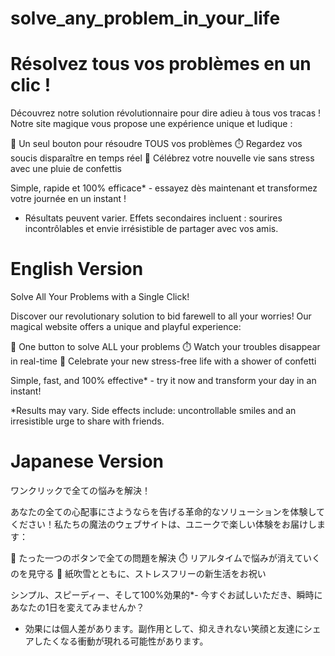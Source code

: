 # solve_any_problem_in_your_life

# Résolvez tous vos problèmes en un clic !

Découvrez notre solution révolutionnaire pour dire adieu à tous vos tracas ! Notre site magique vous propose une expérience unique et ludique :

🎯 Un seul bouton pour résoudre TOUS vos problèmes
⏱️ Regardez vos soucis disparaître en temps réel
🎉 Célébrez votre nouvelle vie sans stress avec une pluie de confettis

Simple, rapide et 100% efficace* - essayez dès maintenant et transformez votre journée en un instant !

* Résultats peuvent varier. Effets secondaires incluent : sourires incontrôlables et envie irrésistible de partager avec vos amis.

# English Version

Solve All Your Problems with a Single Click!

Discover our revolutionary solution to bid farewell to all your worries! Our magical website offers a unique and playful experience:

🎯 One button to solve ALL your problems
⏱️ Watch your troubles disappear in real-time
🎉 Celebrate your new stress-free life with a shower of confetti

Simple, fast, and 100% effective* - try it now and transform your day in an instant!

*Results may vary. Side effects include: uncontrollable smiles and an irresistible urge to share with friends.

# Japanese Version

ワンクリックで全ての悩みを解決！

あなたの全ての心配事にさようならを告げる革命的なソリューションを体験してください！私たちの魔法のウェブサイトは、ユニークで楽しい体験をお届けします：

🎯 たった一つのボタンで全ての問題を解決
⏱️ リアルタイムで悩みが消えていくのを見守る
🎉 紙吹雪とともに、ストレスフリーの新生活をお祝い

シンプル、スピーディー、そして100%効果的*- 今すぐお試しいただき、瞬時にあなたの1日を変えてみませんか？

* 効果には個人差があります。副作用として、抑えきれない笑顔と友達にシェアしたくなる衝動が現れる可能性があります。